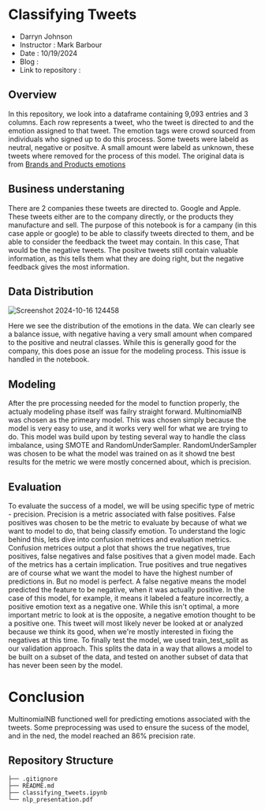 # Classifying Tweets

- Darryn Johnson
- Instructor : Mark Barbour
- Date : 10/19/2024
- Blog :
- Link to repository : 

## Overview

In this repository, we look into a dataframe containing 9,093 entries and 3 columns. Each row represents a tweet, who the tweet is directed to and the emotion assigned to that tweet. The emotion tags were crowd sourced from individuals who signed up to do this process. Some tweets were labeld as neutral, negative or positve. A small amount were labeld as unknown, these tweets where removed for the process of this model. The original data is from [Brands and Products emotions](https://data.world/crowdflower/brands-and-product-emotions)

## Business understaning 

There are 2 companies these tweets are directed to. Google and Apple. These tweets either are to the company directly, or the products they manufacture and sell. The purpose of this notebook is for a campany (in this case apple or google) to be able to classify tweets directed to them, and be able to consider the feedback the tweet may contain. In this case, That would be the negative tweets. The positve tweets still contain valuable information, as this tells them what they are doing right, but the negative feedback gives the most information.

 ## Data Distribution

 ![Screenshot 2024-10-16 124458](https://github.com/user-attachments/assets/5d9dd2f6-462d-4deb-b3dd-8821a2c29318)

Here we see the distribution of the emotions in the data. We can clearly see a balance issue, with negative having a very small amount when compared to the positive and neutral classes. While this is generally good for the company, this does pose an issue for the modeling process. This issue is handled in the notebook.

## Modeling 

After the pre processing needed for the model to function properly, the actualy modeling phase itself was failry straight forward. MultinomialNB was chosen as the primeary model. This was chosen simply because the model is very easy to use, and it works very well for what we are trying to do. This model was build upon by testing several way to handle the class imbalance, using SMOTE and RandomUnderSampler. RandomUnderSampler was chosen to be what the model was trained on as it showd tne best results for the metric we were mostly concerned about, which is precision. 

## Evaluation 

To evaluate the success of a model, we will be using specific type of metric - precision. Precision is a metric associated with false positives. False positives was chosen to be the metric to evaluate by because of what we want to model to do, that being classify emotion. To understand the logic behind this, lets dive into confusion metrices and evaluation metrics. Confusion metrices output a plot that shows the true negatives, true positives, false negatives and false positives that a given model made. Each of the metrics has a certain implication. True positives and true negatives are of course what we want the model to have the highest number of predictions in. But no model is perfect. A false negative means the model predicted the feature to be negative, when it was actually positive. In the case of this model, for example, it means it labeled a feature incorrectly, a positive emotion text as a negative one. While this isn't optimal, a more important metric to look at is the opposite, a negative emotion thought to be a positive one. This tweet will most likely never be looked at or analyzed because we think its good, when we're mostly interested in fixing the negatives at this time. To finally test the model, we used train_test_split as our validation approach. This splits the data in a way that allows a model to be built on a subset of the data, and tested on another subset of data that has never been seen by the model.

# Conclusion 

MultinomialNB functioned well for predicting emotions associated with the tweets. Some preprocessing was used to ensure the sucess of the model, and in the ned, the model reached an 86% precision rate.

## Repository Structure

```
├── .gitignore
├── README.md
├── classifying_tweets.ipynb
└── nlp_presentation.pdf
```
